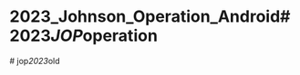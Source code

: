 # 2023_Johnson_Operation_Android#   2 0 2 3 _ J O P _ o p e r a t i o n  
 #   j o p _ 2 0 2 3 _ o l d  
 